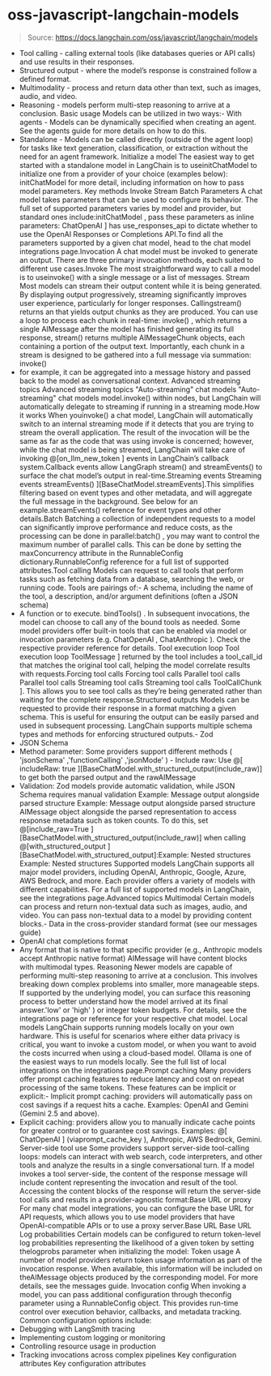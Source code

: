 # oss-javascript-langchain-models

> Source: https://docs.langchain.com/oss/javascript/langchain/models

- Tool calling - calling external tools (like databases queries or API calls) and use results in their responses.
- Structured output - where the model’s response is constrained follow a defined format.
- Multimodality - process and return data other than text, such as images, audio, and video.
- Reasoning - models perform multi-step reasoning to arrive at a conclusion.
Basic usage
Models can be utilized in two ways:- With agents - Models can be dynamically specified when creating an agent. See the agents guide for more details on how to do this.
- Standalone - Models can be called directly (outside of the agent loop) for tasks like text generation, classification, or extraction without the need for an agent framework.
Initialize a model
The easiest way to get started with a standalone model in LangChain is to useinitChatModel
to initialize one from a provider of your choice (examples below):
initChatModel
for more detail, including information on how to pass model parameters.
Key methods
Invoke
Stream
Batch
Parameters
A chat model takes parameters that can be used to configure its behavior. The full set of supported parameters varies by model and provider, but standard ones include:initChatModel
, pass these parameters as inline parameters:
ChatOpenAI
] has use_responses_api
to dictate whether to use the OpenAI Responses or Completions API.To find all the parameters supported by a given chat model, head to the chat model integrations page.Invocation
A chat model must be invoked to generate an output. There are three primary invocation methods, each suited to different use cases.Invoke
The most straightforward way to call a model is to useinvoke()
with a single message or a list of messages.
Stream
Most models can stream their output content while it is being generated. By displaying output progressively, streaming significantly improves user experience, particularly for longer responses. Callingstream()
returns an that yields output chunks as they are produced. You can use a loop to process each chunk in real-time:
invoke()
, which returns a single AIMessage
after the model has finished generating its full response, stream()
returns multiple AIMessageChunk
objects, each containing a portion of the output text. Importantly, each chunk in a stream is designed to be gathered into a full message via summation:
invoke()
- for example, it can be aggregated into a message history and passed back to the model as conversational context.
Advanced streaming topics
Advanced streaming topics
"Auto-streaming" chat models
"Auto-streaming" chat models
model.invoke()
within nodes, but LangChain will automatically delegate to streaming if running in a streaming mode.How it works
When youinvoke()
a chat model, LangChain will automatically switch to an internal streaming mode if it detects that you are trying to stream the overall application. The result of the invocation will be the same as far as the code that was using invoke is concerned; however, while the chat model is being streamed, LangChain will take care of invoking @[on_llm_new_token
] events in LangChain’s callback system.Callback events allow LangGraph stream()
and streamEvents()
to surface the chat model’s output in real-time.Streaming events
Streaming events
streamEvents()
][BaseChatModel.streamEvents].This simplifies filtering based on event types and other metadata, and will aggregate the full message in the background. See below for an example.streamEvents()
reference for event types and other details.Batch
Batching a collection of independent requests to a model can significantly improve performance and reduce costs, as the processing can be done in parallel:batch()
, you may want to control the maximum number of parallel calls. This can be done by setting the maxConcurrency
attribute in the RunnableConfig
dictionary.RunnableConfig
reference for a full list of supported attributes.Tool calling
Models can request to call tools that perform tasks such as fetching data from a database, searching the web, or running code. Tools are pairings of:- A schema, including the name of the tool, a description, and/or argument definitions (often a JSON schema)
- A function or to execute.
bindTools()
. In subsequent invocations, the model can choose to call any of the bound tools as needed.
Some model providers offer built-in tools that can be enabled via model or invocation parameters (e.g. ChatOpenAI
, ChatAnthropic
). Check the respective provider reference for details.
Tool execution loop
Tool execution loop
ToolMessage
] returned by the tool includes a tool_call_id
that matches the original tool call, helping the model correlate results with requests.Forcing tool calls
Forcing tool calls
Parallel tool calls
Parallel tool calls
Streaming tool calls
Streaming tool calls
ToolCallChunk
]. This allows you to see tool calls as they’re being generated rather than waiting for the complete response.Structured outputs
Models can be requested to provide their response in a format matching a given schema. This is useful for ensuring the output can be easily parsed and used in subsequent processing. LangChain supports multiple schema types and methods for enforcing structured outputs.- Zod
- JSON Schema
- Method parameter: Some providers support different methods (
'jsonSchema'
,'functionCalling'
,'jsonMode'
) - Include raw: Use @[
includeRaw: true
][BaseChatModel.with_structured_output(include_raw)] to get both the parsed output and the rawAIMessage
- Validation: Zod models provide automatic validation, while JSON Schema requires manual validation
Example: Message output alongside parsed structure
Example: Message output alongside parsed structure
AIMessage
object alongside the parsed representation to access response metadata such as token counts. To do this, set @[include_raw=True
][BaseChatModel.with_structured_output(include_raw)] when calling @[with_structured_output
][BaseChatModel.with_structured_output]:Example: Nested structures
Example: Nested structures
Supported models
LangChain supports all major model providers, including OpenAI, Anthropic, Google, Azure, AWS Bedrock, and more. Each provider offers a variety of models with different capabilities. For a full list of supported models in LangChain, see the integrations page.Advanced topics
Multimodal
Certain models can process and return non-textual data such as images, audio, and video. You can pass non-textual data to a model by providing content blocks.- Data in the cross-provider standard format (see our messages guide)
- OpenAI chat completions format
- Any format that is native to that specific provider (e.g., Anthropic models accept Anthropic native format)
AIMessage
will have content blocks with multimodal types.
Reasoning
Newer models are capable of performing multi-step reasoning to arrive at a conclusion. This involves breaking down complex problems into smaller, more manageable steps. If supported by the underlying model, you can surface this reasoning process to better understand how the model arrived at its final answer.'low'
or 'high'
) or integer token budgets.
For details, see the integrations page or reference for your respective chat model.
Local models
LangChain supports running models locally on your own hardware. This is useful for scenarios where either data privacy is critical, you want to invoke a custom model, or when you want to avoid the costs incurred when using a cloud-based model. Ollama is one of the easiest ways to run models locally. See the full list of local integrations on the integrations page.Prompt caching
Many providers offer prompt caching features to reduce latency and cost on repeat processing of the same tokens. These features can be implicit or explicit:- Implicit prompt caching: providers will automatically pass on cost savings if a request hits a cache. Examples: OpenAI and Gemini (Gemini 2.5 and above).
- Explicit caching: providers allow you to manually indicate cache points for greater control or to guarantee cost savings. Examples: @[
ChatOpenAI
] (viaprompt_cache_key
), Anthropic, AWS Bedrock, Gemini.
Server-side tool use
Some providers support server-side tool-calling loops: models can interact with web search, code interpreters, and other tools and analyze the results in a single conversational turn. If a model invokes a tool server-side, the content of the response message will include content representing the invocation and result of the tool. Accessing the content blocks of the response will return the server-side tool calls and results in a provider-agnostic format:Base URL or proxy
For many chat model integrations, you can configure the base URL for API requests, which allows you to use model providers that have OpenAI-compatible APIs or to use a proxy server.Base URL
Base URL
Log probabilities
Certain models can be configured to return token-level log probabilities representing the likelihood of a given token by setting thelogprobs
parameter when initializing the model:
Token usage
A number of model providers return token usage information as part of the invocation response. When available, this information will be included on theAIMessage
objects produced by the corresponding model. For more details, see the messages guide.
Invocation config
When invoking a model, you can pass additional configuration through theconfig
parameter using a RunnableConfig
object. This provides run-time control over execution behavior, callbacks, and metadata tracking.
Common configuration options include:
- Debugging with LangSmith tracing
- Implementing custom logging or monitoring
- Controlling resource usage in production
- Tracking invocations across complex pipelines
Key configuration attributes
Key configuration attributes